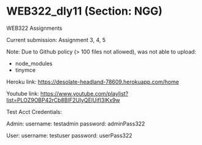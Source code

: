 # WEB322_dly11 (Section: NGG)
WEB322 Assignments

Current submission: Assignment 3, 4, 5

Note:
Due to Github policy (> 100 files not allowed), was not able to upload:
- node_modules
- tinymce

Heroku link:
https://desolate-headland-78609.herokuapp.com/home

Youtube link:
https://www.youtube.com/playlist?list=PLOZ9OBP42rCb8BIF2UlyQElUifI3lKx9w


Test Acct Credentials:

Admin:
username: testadmin
password: adminPass322

User:
username: testuser
password: userPass322
